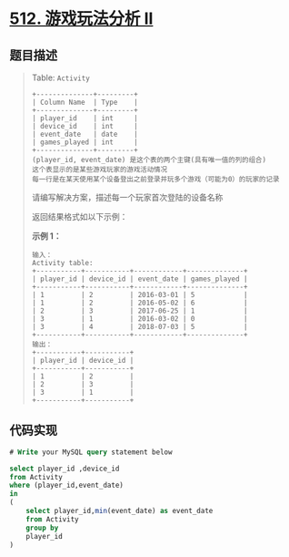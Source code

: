 # [512. 游戏玩法分析 II](https://leetcode.cn/problems/game-play-analysis-ii/)

## 题目描述

> Table: `Activity`
>
> ```
> +--------------+---------+
> | Column Name  | Type    |
> +--------------+---------+
> | player_id    | int     |
> | device_id    | int     |
> | event_date   | date    |
> | games_played | int     |
> +--------------+---------+
> (player_id, event_date) 是这个表的两个主键(具有唯一值的列的组合)
> 这个表显示的是某些游戏玩家的游戏活动情况
> 每一行是在某天使用某个设备登出之前登录并玩多个游戏（可能为0）的玩家的记录
> ```
>
> 请编写解决方案，描述每一个玩家首次登陆的设备名称
>
> 返回结果格式如以下示例：
>
>  
>
> **示例 1：**
>
> ```
> 输入：
> Activity table:
> +-----------+-----------+------------+--------------+
> | player_id | device_id | event_date | games_played |
> +-----------+-----------+------------+--------------+
> | 1         | 2         | 2016-03-01 | 5            |
> | 1         | 2         | 2016-05-02 | 6            |
> | 2         | 3         | 2017-06-25 | 1            |
> | 3         | 1         | 2016-03-02 | 0            |
> | 3         | 4         | 2018-07-03 | 5            |
> +-----------+-----------+------------+--------------+
> 输出：
> +-----------+-----------+
> | player_id | device_id |
> +-----------+-----------+
> | 1         | 2         |
> | 2         | 3         |
> | 3         | 1         |
> +-----------+-----------+
> ```

## 代码实现

```sql
# Write your MySQL query statement below

select player_id ,device_id 
from Activity
where (player_id,event_date) 
in 
(
    select player_id,min(event_date) as event_date
    from Activity
    group by 
    player_id
)
```

